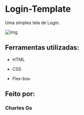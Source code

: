 # Login-Template
Uma simples tela de Login.

![img](https://github.com/GchesDev/Login-Template/assets/138361633/97dc3de9-1f0d-46e0-83f9-37a910cb5778)


## Ferramentas utilizadas:

* HTML

* CSS

* Flex-box

## Feito por:

### Charles Gs
